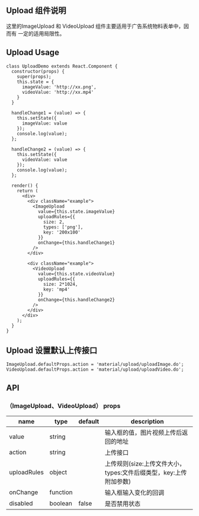 ## Upload 组件说明
这里的ImageUpload 和 VideoUpload 组件主要适用于广告系统物料表单中，因而有
一定的适用局限性。

## Upload Usage
```
class UploadDemo extends React.Component {
  constructor(props) {
    super(props);
    this.state = {
      imageValue: 'http://xx.png',
      videoValue: 'http://xx.mp4'
    }
  }

  handleChange1 = (value) => {
    this.setState({
      imageValue: value
    });
    console.log(value);
  };

  handleChange2 = (value) => {
    this.setState({
      videoValue: value
    });
    console.log(value);
  };

  render() {
    return (
      <div>
        <div className="example">
          <ImageUpload
            value={this.state.imageValue}
            uploadRules={{
              size: 2,
              types: ['png'],
              key: '200x100'
            }}
            onChange={this.handleChange1}
          />
        </div>

        <div className="example">
          <VideoUpload
            value={this.state.videoValue}
            uploadRules={{
              size: 2*1024,
              key: 'mp4'
            }}
            onChange={this.handleChange2}
          />
        </div>
      </div>
    );
  }
}
```

## Upload 设置默认上传接口
```
ImageUpload.defaultProps.action = 'material/upload/uploadImage.do';
VideoUpload.defaultProps.action = 'material/upload/uploadVideo.do';
```

## API

### （ImageUpload、VideoUpload） props
|name    | type   | default | description |
|--------|--------|---------|-------------|
|value | string |  | 输入框的值，图片视频上传后返回的地址 |
|action | string |  | 上传接口 |
|uploadRules | object |  | 上传规则(size:上传文件大小，types:文件后缀类型，key:上传附加参数) |
|onChange | function |  | 输入框输入变化的回调 |
|disabled | boolean | false | 是否禁用状态 |